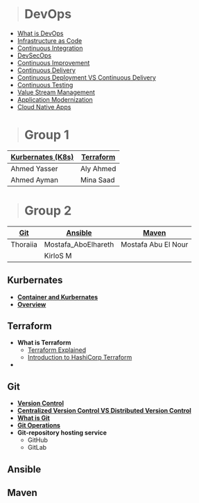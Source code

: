> # **DevOps** <!-- IBM Cloud -->

* [What is DevOps](https://www.youtube.com/watch?v=UbtB4sMaaNM&list=PLOspHqNVtKAAm1dmyiR9WMmw1UBoOwZVj)
* [Infrastructure as Code](https://www.youtube.com/watch?v=zWw2wuiKd5o&list=PLOspHqNVtKAAm1dmyiR9WMmw1UBoOwZVj&index=2)
* [Continuous Integration](https://www.youtube.com/watch?v=1er2cjUq1UI&list=PLOspHqNVtKAAm1dmyiR9WMmw1UBoOwZVj&index=3)
* [DevSecOps](https://www.youtube.com/watch?v=J73MELGF6u0&list=PLOspHqNVtKAAm1dmyiR9WMmw1UBoOwZVj&index=4)
* [Continuous Improvement](https://www.youtube.com/watch?v=iITmoI0s1DQ&list=PLOspHqNVtKAAm1dmyiR9WMmw1UBoOwZVj&index=5)
* [Continuous Delivery](https://www.youtube.com/watch?v=2TTU5BB-k9U&list=PLOspHqNVtKAAm1dmyiR9WMmw1UBoOwZVj&index=6)
* [Continuous Deployment VS Continuous Delivery](https://www.youtube.com/watch?v=LNLKZ4Rvk8w&list=PLOspHqNVtKAAm1dmyiR9WMmw1UBoOwZVj&index=7)
* [Continuous Testing](https://www.youtube.com/watch?v=RYQbmjLgubM&list=PLOspHqNVtKAAm1dmyiR9WMmw1UBoOwZVj&index=9)
* [Value Stream Management](https://www.youtube.com/watch?v=Yto8nUeki-s&list=PLOspHqNVtKAAm1dmyiR9WMmw1UBoOwZVj&index=10)
* [Application Modernization](https://www.youtube.com/watch?v=RJ3UQSxwGFY&list=PLOspHqNVtKAAm1dmyiR9WMmw1UBoOwZVj&index=11)
* [Cloud Native Apps](https://www.youtube.com/watch?v=9Ik96SBaIvs&list=PL7bmigfV0EqQ_rPUq3TrJfa0MZ-bfUenn&index=2) <!-- VMware Cloud Native Apps -->

> # Group 1

|[Kurbernates (K8s)](https://github.com/MinaSaad47/OSC_Mod_DevOps#Kurbernates)|[Terraform](https://github.com/MinaSaad47/OSC_Mod_DevOps#Terraform)|
|----------------|---------|
|Ahmed Yasser    |Aly Ahmed|
|Ahmed Ayman     |Mina Saad|

> # Group 2

|[Git](https://github.com/MinaSaad47/OSC_Mod_DevOps#git-)|[Ansible](https://github.com/MinaSaad47/OSC_Mod_DevOps#ansible)|[Maven](https://github.com/MinaSaad47/OSC_Mod_DevOps#maven)|
|-------|-----------|---------|
|Thoraiia|Mostafa_AboElhareth|Mostafa Abu El Nour|
|        |KirloS M  |                            |


## **Kurbernates**

* [**Container and Kurbernates**](https://www.youtube.com/watch?v=gFozhTXOx18&list=PL7bmigfV0EqQ_rPUq3TrJfa0MZ-bfUenn&index=1) <!-- VMware Cloud Native Apps -->
* [**Overview**](https://www.youtube.com/watch?v=PH-2FfFD2PU) <!-- VMware Cloud Native Apps -->


## **Terraform**

* **What is Terraform**
   *  [Terraform Explained](https://www.youtube.com/watch?v=HmxkYNv1ksg&list=PLOspHqNVtKAAm1dmyiR9WMmw1UBoOwZVj&index=18) <!-- IBM Cloud -->
   *  [Introduction to HashiCorp Terraform](https://www.youtube.com/watch?v=h970ZBgKINg) <!-- HashiCorp -->
*

## **Git** <!-- edureka! -->

* [**Version Control**](https://www.youtube.com/watch?v=xuB1Id2Wxak&t=100s) 
* [**Centralized Version Control VS Distributed Version Control**](https://www.youtube.com/watch?v=GJQ36pIYbic&list=PL9ooVrP1hQOE5ZDJJsnEXZ2upwK7aTYiX&index=2&t=1287s)
* [**What is Git**](https://www.youtube.com/watch?v=xuB1Id2Wxak&t=1535s)
* [**Git Operations**](https://www.youtube.com/watch?v=xuB1Id2Wxak&t=2664s)
* **Git-repository hosting service**
  * GitHub
  * GitLab

## **Ansible**

## **Maven**


